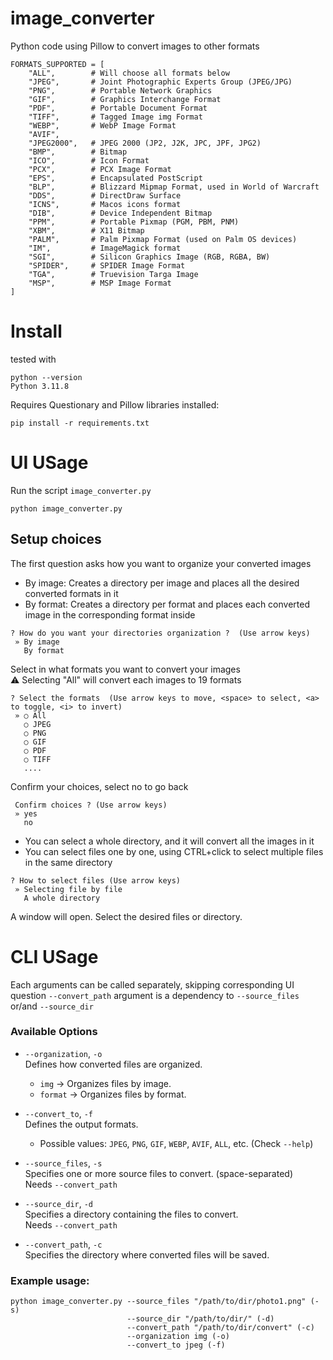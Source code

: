 # image_converter
Python code using Pillow to convert images to other formats

```
FORMATS_SUPPORTED = [
    "ALL",        # Will choose all formats below
    "JPEG",       # Joint Photographic Experts Group (JPEG/JPG)
    "PNG",        # Portable Network Graphics
    "GIF",        # Graphics Interchange Format
    "PDF",        # Portable Document Format
    "TIFF",       # Tagged Image img Format
    "WEBP",       # WebP Image Format
    "AVIF",
    "JPEG2000",   # JPEG 2000 (JP2, J2K, JPC, JPF, JPG2)
    "BMP",        # Bitmap
    "ICO",        # Icon Format
    "PCX",        # PCX Image Format
    "EPS",        # Encapsulated PostScript
    "BLP",        # Blizzard Mipmap Format, used in World of Warcraft
    "DDS",        # DirectDraw Surface
    "ICNS",       # Macos icons format
    "DIB",        # Device Independent Bitmap
    "PPM",        # Portable Pixmap (PGM, PBM, PNM)
    "XBM",        # X11 Bitmap
    "PALM",       # Palm Pixmap Format (used on Palm OS devices)
    "IM",         # ImageMagick format
    "SGI",        # Silicon Graphics Image (RGB, RGBA, BW)
    "SPIDER",     # SPIDER Image Format
    "TGA",        # Truevision Targa Image
    "MSP",        # MSP Image Format
]

``` 

# Install

tested with

```
python --version
Python 3.11.8
```

Requires Questionary and Pillow libraries installed:
```
pip install -r requirements.txt
```

# UI USage

Run the script `image_converter.py`
```
python image_converter.py
```

## Setup choices

The first question asks how you want to organize your converted images  
- By image: Creates a directory per image and places all the desired converted formats in it
- By format: Creates a directory per format and places each converted image in the corresponding format inside
```
? How do you want your directories organization ?  (Use arrow keys)
 » By image
   By format
```

Select in what formats you want to convert your images  
⚠️ Selecting "All" will convert each images to 19 formats

```
? Select the formats  (Use arrow keys to move, <space> to select, <a> to toggle, <i> to invert)
 » ○ All
   ○ JPEG
   ○ PNG
   ○ GIF
   ○ PDF
   ○ TIFF
   ....
```

Confirm your choices, select no to go back
```
 Confirm choices ? (Use arrow keys)
 » yes
   no
```

- You can select a whole directory, and it will convert all the images in it
- You can select files one by one, using CTRL+click to select multiple files in the same directory
```
? How to select files (Use arrow keys)
 » Selecting file by file
   A whole directory
```

A window will open. Select the desired files or directory.

# CLI USage

Each arguments can be called separately, skipping corresponding UI question
`--convert_path` argument is a dependency to `--source_files` or/and `--source_dir`

### Available Options

- `--organization`, `-o`  
  Defines how converted files are organized.  
  - `img` → Organizes files by image.  
  - `format` → Organizes files by format.  

- `--convert_to`, `-f`  
  Defines the output formats.  
  - Possible values: `JPEG`, `PNG`, `GIF`, `WEBP`, `AVIF`, `ALL`, etc. (Check `--help`)  

- `--source_files`, `-s`  
  Specifies one or more source files to convert. (space-separated)  
  Needs `--convert_path`

- `--source_dir`, `-d`  
  Specifies a directory containing the files to convert.  
  Needs `--convert_path`

- `--convert_path`, `-c`  
  Specifies the directory where converted files will be saved.  

### Example usage:
```
python image_converter.py --source_files "/path/to/dir/photo1.png" (-s)  
                          --source_dir "/path/to/dir/" (-d)  
                          --convert_path "/path/to/dir/convert" (-c)  
                          --organization img (-o)  
                          --convert_to jpeg (-f)  
```

